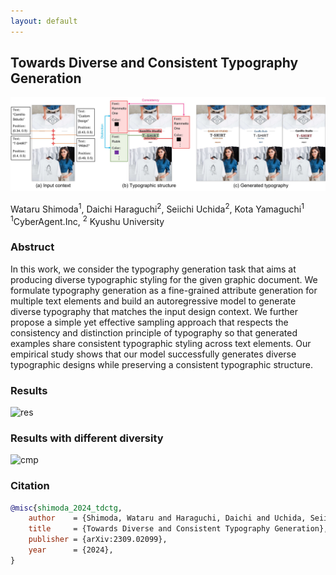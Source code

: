 ```yaml
---
layout: default
---
```


## Towards Diverse and Consistent Typography Generation

![Concept](https://raw.githubusercontent.com/CyberAgentAILab/tdc-typography-generation/projectpage/images/teaser.jpg)

Wataru Shimoda<sup>1</sup>, Daichi Haraguchi<sup>2</sup>, Seiichi Uchida<sup>2</sup>, Kota Yamaguchi<sup>1</sup>  
<sup>1</sup>CyberAgent.Inc, <sup>2</sup> Kyushu University  

### Abstruct
In this work, we consider the typography generation task that aims at producing diverse typographic styling for the given graphic document. We formulate typography generation as a fine-grained attribute generation for multiple text elements and build an autoregressive model to generate diverse typography that matches the input design context. We further propose a simple yet effective sampling approach that respects the consistency and distinction principle of typography so that generated examples share consistent typographic styling across text elements. Our empirical study shows that our model successfully generates diverse typographic designs while preserving a consistent typographic structure.


### Results
<img src = "https://raw.githubusercontent.com/CyberAgentAILab/tdc-typography-generation/projectpage/images/res.png" title = "res">

### Results with different diversity  
<img src = "https://raw.githubusercontent.com/CyberAgentAILab/tdc-typography-generation/projectpage/images/diverseexample.png" title = "cmp">

### Citation

```bibtex
@misc{shimoda_2024_tdctg,
    author    = {Shimoda, Wataru and Haraguchi, Daichi and Uchida, Seiichi and Yamaguchi, Kota},
    title     = {Towards Diverse and Consistent Typography Generation},
    publisher = {arXiv:2309.02099},
    year      = {2024},
}
```